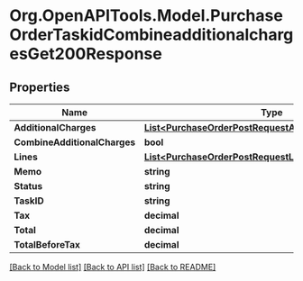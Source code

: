 # Org.OpenAPITools.Model.PurchaseOrderTaskidCombineadditionalchargesGet200Response

## Properties

Name | Type | Description | Notes
------------ | ------------- | ------------- | -------------
**AdditionalCharges** | [**List&lt;PurchaseOrderPostRequestAdditionalChargesInner&gt;**](PurchaseOrderPostRequestAdditionalChargesInner.md) |  | [optional] 
**CombineAdditionalCharges** | **bool** |  | [optional] 
**Lines** | [**List&lt;PurchaseOrderPostRequestLinesInner&gt;**](PurchaseOrderPostRequestLinesInner.md) |  | [optional] 
**Memo** | **string** |  | [optional] 
**Status** | **string** |  | [optional] 
**TaskID** | **string** |  | [optional] 
**Tax** | **decimal** |  | [optional] 
**Total** | **decimal** |  | [optional] 
**TotalBeforeTax** | **decimal** |  | [optional] 

[[Back to Model list]](../README.md#documentation-for-models) [[Back to API list]](../README.md#documentation-for-api-endpoints) [[Back to README]](../README.md)

